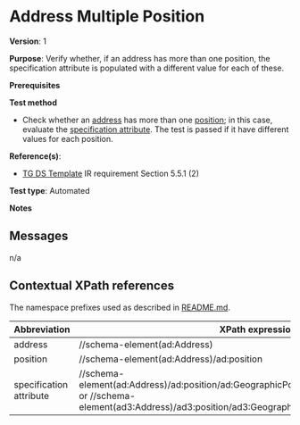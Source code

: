 # Address Multiple Position

**Version**: 1

**Purpose**: Verify whether, if an address has more than one position, the specification attribute is populated with a different value for each of these.

**Prerequisites**

**Test method**

* Check whether an [address](#address) has more than one [position](#position); in this case, evaluate the [specification attribute](#specification). The test is passed if it have different values for each position.

  
**Reference(s)**: 

* [TG DS Template](http://inspire.ec.europa.eu/id/ats/data-ad/3.2/ad-as/README#ref_TG_DS_tmpl) IR requirement Section 5.5.1 (2)

**Test type**: Automated

**Notes**

## Messages

n/a

## Contextual XPath references

The namespace prefixes used as described in [README.md](http://inspire.ec.europa.eu/id/ats/data-ad/3.1/ad-as/README#namespaces).

Abbreviation                                               |  XPath expression
---------------------------------------------------------- | -------------------------------------------------------------------------
address <a name="address"></a>   | //schema-element(ad:Address)
position <a name="position"></a>   | //schema-element(ad:Address)/ad:position
specification attribute <a name="specification"></a>  | //schema-element(ad:Address)/ad:position/ad:GeographicPosition/ad:specification/@xlink:href or //schema-element(ad3:Address)/ad3:position/ad3:GeographicPosition/ad3:specification/text()
